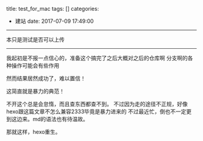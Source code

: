 title: test_for_mac
tags: []
categories:
  - 建站
date: 2017-07-09 17:49:00
---

本只是测试是否可以上传
<!--more-->

---

我起初是不报一点信心的，准备这个搞完了之后大概对之后的仓库啊 分支啊的各种操作可能会有些作用

然而结果居然成功了，难以置信！

这简直就是暴力的典范！

不开这个总是会怠惰，而且查东西都查不到。
不过因为走的途径不正规，好像hexo跟这篇文章不怎么兼容2333毕竟是暴力进来的
不过最近忙，倒也不一定更到这边来。md的语法也有待温故。

那就这样，hexo重生。